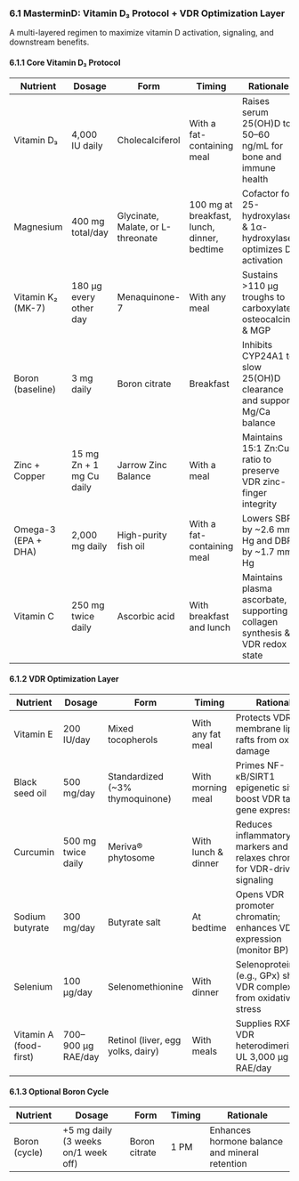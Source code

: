 
### 6.1 MasterminD: Vitamin D₃ Protocol + VDR Optimization Layer

A multi-layered regimen to maximize vitamin D activation, signaling, and downstream benefits.

#### 6.1.1 Core Vitamin D₃ Protocol

| Nutrient               | Dosage             | Form                             | Timing                                      | Rationale                                                                       |
|------------------------|--------------------|----------------------------------|---------------------------------------------|---------------------------------------------------------------------------------|
| Vitamin D₃             | 4,000 IU daily     | Cholecalciferol                  | With a fat-containing meal                  | Raises serum 25(OH)D to 50–60 ng/mL for bone and immune health                  |
| Magnesium              | 400 mg total/day   | Glycinate, Malate, or L-threonate| 100 mg at breakfast, lunch, dinner, bedtime | Cofactor for 25-hydroxylase & 1α-hydroxylase; optimizes D₃ activation           |
| Vitamin K₂ (MK-7)      | 180 µg every other day | Menaquinone-7                 | With any meal                               | Sustains >110 µg troughs to carboxylate osteocalcin & MGP                       |
| Boron (baseline)       | 3 mg daily         | Boron citrate                    | Breakfast                                   | Inhibits CYP24A1 to slow 25(OH)D clearance and support Mg/Ca balance            |
| Zinc + Copper          | 15 mg Zn + 1 mg Cu daily | Jarrow Zinc Balance         | With a meal                                 | Maintains 15:1 Zn:Cu ratio to preserve VDR zinc-finger integrity                |
| Omega-3 (EPA + DHA)    | 2,000 mg daily     | High-purity fish oil             | With a fat-containing meal                  | Lowers SBP by ~2.6 mm Hg and DBP by ~1.7 mm Hg                                  |
| Vitamin C              | 250 mg twice daily | Ascorbic acid                    | With breakfast and lunch                    | Maintains plasma ascorbate, supporting collagen synthesis & VDR redox state     |

#### 6.1.2 VDR Optimization Layer

| Nutrient                | Dosage                   | Form                               | Timing             | Rationale                                                                   |
|-------------------------|--------------------------|------------------------------------|--------------------|-----------------------------------------------------------------------------|
| Vitamin E               | 200 IU/day               | Mixed tocopherols                  | With any fat meal  | Protects VDR and membrane lipid rafts from oxidative damage                 |
| Black seed oil          | 500 mg/day               | Standardized (~3% thymoquinone)    | With morning meal  | Primes NF-κB/SIRT1 epigenetic sites to boost VDR target-gene expression     |
| Curcumin                | 500 mg twice daily       | Meriva® phytosome                  | With lunch & dinner| Reduces inflammatory markers and relaxes chromatin for VDR-driven signaling |
| Sodium butyrate         | 300 mg/day               | Butyrate salt                      | At bedtime         | Opens VDR promoter chromatin; enhances VDR expression (monitor BP)          |
| Selenium                | 100 µg/day               | Selenomethionine                   | With dinner        | Selenoproteins (e.g., GPx) shield VDR complexes from oxidative stress       |
| Vitamin A (food-first)  | 700–900 µg RAE/day       | Retinol (liver, egg yolks, dairy)  | With meals         | Supplies RXR for VDR heterodimerization; UL 3,000 µg RAE/day                 |

#### 6.1.3 Optional Boron Cycle

| Nutrient      | Dosage                          | Form           | Timing  | Rationale                                           |
|---------------|---------------------------------|----------------|---------|-----------------------------------------------------|
| Boron (cycle) | +5 mg daily (3 weeks on/1 week off) | Boron citrate | 1 PM     | Enhances hormone balance and mineral retention      |

